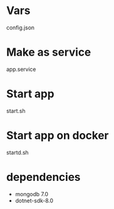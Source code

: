 # Vars
config.json

# Make as service
app.service

# Start app
start.sh

# Start app on docker
startd.sh

# dependencies
- mongodb 7.0
- dotnet-sdk-8.0
